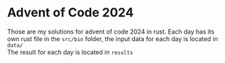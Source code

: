 # Advent of Code 2024

Those are my solutions for advent of code 2024 in rust.
Each day has its own rust file in the `src/bin` folder, the input data for each day is located in `data/` <br>
The result for each day is located in `results`
